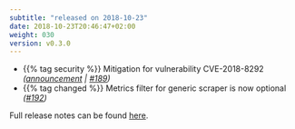 ```yaml
---
subtitle: "released on 2018-10-23"
date: 2018-10-23T20:46:47+02:00
weight: 030
version: v0.3.0
---
```


- {{% tag security %}} Mitigation for vulnerability CVE-2018-8292 *([announcement](https://github.com/dotnet/announcements/issues/88) | [#189](https://github.com/tomkerkhove/promitor/issues/189))*
- {{% tag changed %}} Metrics filter for generic scraper is now optional *([#192](https://github.com/tomkerkhove/promitor/issues/192))*

Full release notes can be found [here](https://github.com/tomkerkhove/promitor/releases/tag/0.3.0).
